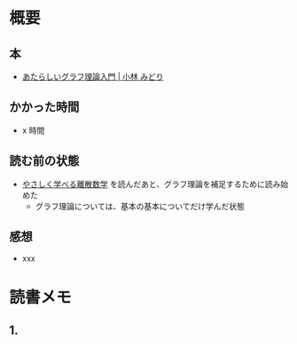 # 概要

## 本

- [あたらしいグラフ理論入門 | 小林 みどり](https://amzn.to/38LxwCA)

## かかった時間

- x 時間

## 読む前の状態

- [やさしく学べる離散数学](./easy_learning_discrete_mathematics.md) を読んだあと、グラフ理論を補足するために読み始めた
  - グラフ理論については、基本の基本についてだけ学んだ状態

## 感想

- xxx

# 読書メモ

## 1.